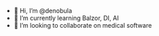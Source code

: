 - 👋 Hi, I’m @denobula
- 🌱 I’m currently learning Balzor, DI, AI
- 💞️ I’m looking to collaborate on medical software
